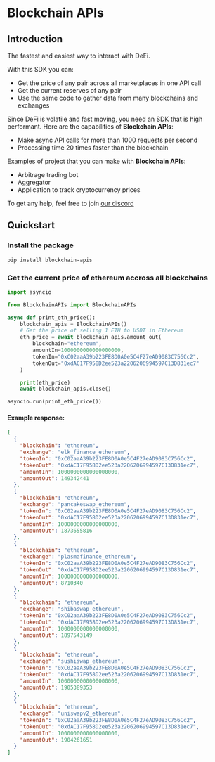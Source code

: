 # Blockchain APIs

## Introduction

The fastest and easiest way to interact with DeFi.

With this SDK you can:
- Get the price of any pair across all marketplaces in one API call
- Get the current reserves of any pair
- Use the same code to gather data from many blockchains and exchanges

Since DeFi is volatile and fast moving, you need an SDK that is high performant. Here are the capabilities of **Blockchain APIs**:
- Make async API calls for more than 1000 requests per second
- Processing time 20 times faster than the blockchain

Examples of project that you can make with **Blockchain APIs**:
- Arbitrage trading bot
- Aggregator
- Application to track cryptocurrency prices

To get any help, feel free to join [our discord](https://discord.gg/GphRMJXmS5)

## Quickstart

### Install the package

`pip install blockchain-apis`

### Get the current price of ethereum accross all blockchains

```python
import asyncio

from BlockchainAPIs import BlockchainAPIs

async def print_eth_price():
    blockchain_apis = BlockchainAPIs()
    # Get the price of selling 1 ETH to USDT in Ethereum
    eth_price = await blockchain_apis.amount_out(
        blockchain="ethereum",
        amountIn=1000000000000000000,
        tokenIn="0xC02aaA39b223FE8D0A0e5C4F27eAD9083C756Cc2",
        tokenOut="0xdAC17F958D2ee523a2206206994597C13D831ec7"
    )

    print(eth_price)
    await blockchain_apis.close()

asyncio.run(print_eth_price())

```

#### Example response:

```json
[
  {
    "blockchain": "ethereum",
    "exchange": "elk_finance_ethereum",
    "tokenIn": "0xC02aaA39b223FE8D0A0e5C4F27eAD9083C756Cc2",
    "tokenOut": "0xdAC17F958D2ee523a2206206994597C13D831ec7",
    "amountIn": 1000000000000000000,
    "amountOut": 149342441
  },
  {
    "blockchain": "ethereum",
    "exchange": "pancakeswap_ethereum",
    "tokenIn": "0xC02aaA39b223FE8D0A0e5C4F27eAD9083C756Cc2",
    "tokenOut": "0xdAC17F958D2ee523a2206206994597C13D831ec7",
    "amountIn": 1000000000000000000,
    "amountOut": 1873655816
  },
  {
    "blockchain": "ethereum",
    "exchange": "plasmafinance_ethereum",
    "tokenIn": "0xC02aaA39b223FE8D0A0e5C4F27eAD9083C756Cc2",
    "tokenOut": "0xdAC17F958D2ee523a2206206994597C13D831ec7",
    "amountIn": 1000000000000000000,
    "amountOut": 8710340
  },
  {
    "blockchain": "ethereum",
    "exchange": "shibaswap_ethereum",
    "tokenIn": "0xC02aaA39b223FE8D0A0e5C4F27eAD9083C756Cc2",
    "tokenOut": "0xdAC17F958D2ee523a2206206994597C13D831ec7",
    "amountIn": 1000000000000000000,
    "amountOut": 1897543149
  },
  {
    "blockchain": "ethereum",
    "exchange": "sushiswap_ethereum",
    "tokenIn": "0xC02aaA39b223FE8D0A0e5C4F27eAD9083C756Cc2",
    "tokenOut": "0xdAC17F958D2ee523a2206206994597C13D831ec7",
    "amountIn": 1000000000000000000,
    "amountOut": 1905389353
  },
  {
    "blockchain": "ethereum",
    "exchange": "uniswapv2_ethereum",
    "tokenIn": "0xC02aaA39b223FE8D0A0e5C4F27eAD9083C756Cc2",
    "tokenOut": "0xdAC17F958D2ee523a2206206994597C13D831ec7",
    "amountIn": 1000000000000000000,
    "amountOut": 1904261651
  }
]
```


